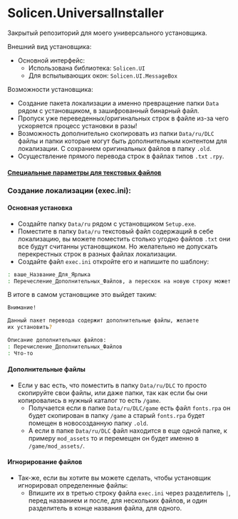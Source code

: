 # Solicen.UniversalInstaller
Закрытый репозиторий для моего универсального установщика.

Внешний вид установщика:
* Основной интерфейс: 
  * Использована библиотека: `Solicen.UI`
  * Для вспылывающих окон: `Solicen.UI.MessageBox`

Возможности установщика:
* Создание пакета локализации а именно превращение папки `Data` рядом с установщиком, в зашифрованный бинарный файл.
* Пропуск уже переведенных/оригинальных строк в файле из-за чего ускоряется процесс установки в разы!
* Возможность дополнительно скопировать из папки `Data/ru/DLC` файлы и папки которые могут быть дополнительным контентом для локализации. С сохранием оригинальных файлов в папку `.old`.
* Осуществление прямого перевода строк в файлах типов `.txt` `.rpy`.  

#### [Специальные параметры для текстовых файлов](https://github.com/DenisSolicen/SolicenUniversalInstaller/blob/main/SpecialParameters.md)

### Создание локализации (exec.ini):
#### Основная установка
* Создайте папку `Data/ru` рядом с установщиком `Setup.exe`.
* Поместите в папку `Data/ru` текстовый файл содержащий в себе локализацию, 
вы можете поместить столько угодно файлов `.txt` они все будут считанны установщиком. 
Но желательно не допускать перекрестных строк в разных файлах локализации.
* Создайте файл `exec.ini` откройте его и напишите по шаблону:
```bash     
: ваше_Название_Для_Ярлыка
: Перечесление_Дополнительных_Файлов, а перескок на новую строку может быть сделан так:  *:Что-то
```
В итоге в самом установщике это выйдет таким:
```bash     
Внимание!

Данный пакет перевода содержит дополнительные файлы, желаете 
их установить?

Описание дополнительных файлов:
: Перечисление_Дополнительных_Файлов
: Что-то
```

#### Дополнительные файлы
* Если у вас есть, что поместить в папку `Data/ru/DLC` то просто скопируйте свои файлы, 
или даже папки, так как если бы они копировались в нужный каталог то есть `/game`.
  * Получается если в папке `Data/ru/DLC/game` есть файл `fonts.rpa` он будет скопирован в папку `/game`
  а старый `fonts.rpa` будет помещен в новосозданную папку `.old`.
  * А если в папке `Data/ru/DLC` файл находится в еще одной папке, к примеру `mod_assets`
  то и перемещен он будет именно в `/game/mod_assets/`.

#### Игнорирование файлов 
* Так-же, если вы хотите вы можете сделать, чтобы установщик игнорировал определенные файлы:
  * Впишите их в третью строку файла `exec.ini` через разделитель `|`, перед названием и после, для нескольких файлов, и один разделитель в конце названия файла, для одного.

